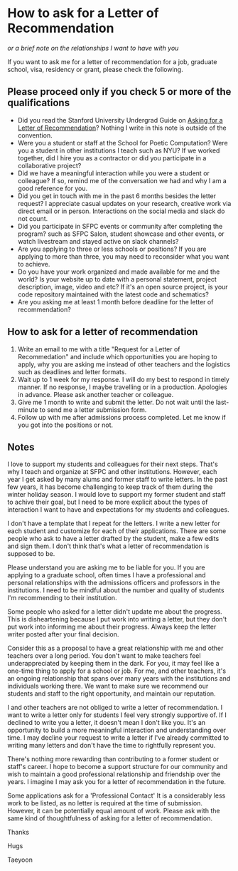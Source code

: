 # How to ask for a Letter of Recommendation

*or a brief note on the relationships I want to have with you*

If you want to ask me for a letter of recommendation for a job, graduate school, visa, residency or grant, please check the following.

## Please proceed only if you check 5 or more of the qualifications 


- Did you read the Stanford University Undergrad Guide on [Asking for a Letter of Recommendation](https://undergrad.stanford.edu/academic-planning/engage-faculty/asking-letters-recommendation)? Nothing I write in this note is outside of the convention. 
- Were you a student or staff at the School for Poetic Computation? Were you a student in other institutions I teach such as NYU? If we worked together, did I hire you as a contractor or did you participate in a collaborative project? 
- Did we have a meaningful interaction while you were a student or colleague? If so, remind me of the conversation we had and why I am a good reference for you. 
- Did you get in touch with me in the past 6 months besides the letter request? I appreciate casual updates on your research, creative work via direct email or in person. Interactions on the social media and slack do not count. 
- Did you participate in SFPC events or community after completing the program? such as SFPC Salon, student showcase and other events, or watch livestream and stayed active on slack channels?  
- Are you applying to three or less schools or positions? If you are applying to more than three, you may need to reconsider what you want to achieve. 
- Do you have your work organized and made available for me and the world? Is your website up to date with a personal statement, project description, image, video and etc? If it's an open source project, is your code repository maintained with the latest code and schematics?  
- Are you asking me at least 1 month before deadline for the letter of recommendation? 
 

## How to ask for a letter of recommendation 
 
1. Write an email to me with a title "Request for a Letter of Recommedation" and include which opportunities you are hoping to apply, why you are asking me instead of other teachers and the logistics such as deadlines and letter formats.
2. Wait up to 1 week for my response. I will do my best to respond in timely manner. If no response, I maybe travelling or in a production. Apologies in advance. Please ask another teacher or colleague. 
3. Give me 1 month to write and submit the letter. Do not wait until the last-minute to send me a letter submission form. 
4. Follow up with me after admissions process completed. Let me know if you got into the positions or not. 


## Notes

I love to support my students and colleagues for their next steps. That's why I teach and organize at SFPC and other institutions. However, each year I get asked by many alums and former staff to write letters. In the past few years, it has become challenging to keep track of them during the winter holiday season. I would love to support my former student and staff to achive their goal, but I need to be more explicit about the types of interaction I want to have and expectations for my students and colleagues. 

I don't have a template that I repeat for the letters. I write a new letter for each student and customize for each of their applications. There are some people who ask to have a letter drafted by the student, make a few edits and sign them. I don't think that's what a letter of recommendation is supposed to be. 

Please understand you are asking me to be liable for you. If you are applying to a graduate school, often times I have a professional and personal relationships with the admissions officers and professors in the institutions. I need to be mindful about the number and quality of students I'm recommending to their institution. 

Some people who asked for a letter didn't update me about the progress. This is disheartening because I put work into writing a letter, but they don't put work into informing me about their progress. Always keep the letter writer posted after your final decision. 

Consider this as a proposal to have a great relationship with me and other teachers over a long period. You don't want to make teachers feel underappreciated by keeping them in the dark. For you, it may feel like a one-time thing to apply for a school or job. For me, and other teachers, it's an ongoing relationship that spans over many years with the institutions and individuals working there. We want to make sure we recommend our students and staff to the right opportunity, and maintain our reputation.  


I and other teachers are not obliged to write a letter of recommendation. I want to write a letter only for students I feel very strongly supportive of. If I declined to write you a letter, it doesn't mean I don't like you. It's an opportunity to build a more meaningful interaction and understanding over time. I may decline your request to write a letter if I've already committed to writing many letters and don't have the time to rightfully represent you. 
 
There's nothing more rewarding than contributing to a former student or staff's career. I hope to become a support structure for our community and wish to maintain a good professional relationship and friendship over the years. I imagine I may ask you for a letter of recommendation in the future.  

Some applications ask for a 'Professional Contact' It is a considerably less work to be listed, as no letter is required at the time of submission. However, it can be potentially equal amount of work. Please ask with the same kind of thoughtfulness of asking for a letter of recommendation.

Thanks

Hugs

Taeyoon 


